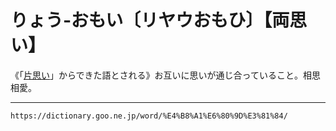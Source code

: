 # りょう‐おもい〔リヤウおもひ〕【両思い】

《「[片思い](https://dictionary.goo.ne.jp/word/%E7%89%87%E6%80%9D%E3%81%84/#jn-41727)」からできた語とされる》お互いに思いが通じ合っていること。相思相愛。

---
`https://dictionary.goo.ne.jp/word/%E4%B8%A1%E6%80%9D%E3%81%84/`